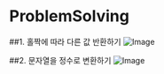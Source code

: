 # ProblemSolving

##1. 홀짝에 따라 다른 값 반환하기
![Image](https://github.com/user-attachments/assets/e0e73936-5572-4b8c-8f0c-04568996aa89)

##2. 문자열을 정수로 변환하기
![Image](https://github.com/user-attachments/assets/e0e73936-5572-4b8c-8f0c-04568996aa89)